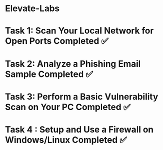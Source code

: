 # Elevate-Labs
# Task 1: Scan Your Local Network for Open Ports Completed ✅
# Task 2: Analyze a Phishing Email Sample Completed ✅
# Task 3: Perform a Basic Vulnerability Scan on Your PC Completed ✅
# Task 4 : Setup and Use a Firewall on Windows/Linux Completed ✅